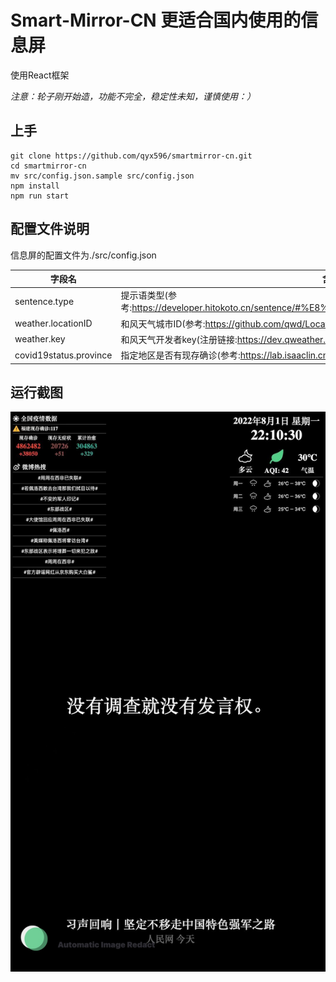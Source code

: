 # Smart-Mirror-CN 更适合国内使用的信息屏
使用React框架

*注意：轮子刚开始造，功能不完全，稳定性未知，谨慎使用：）*

## 上手
    git clone https://github.com/qyx596/smartmirror-cn.git
    cd smartmirror-cn
    mv src/config.json.sample src/config.json
    npm install
    npm run start


## 配置文件说明
信息屏的配置文件为./src/config.json

| 字段名                    | 含义                                                                                           |
|------------------------|----------------------------------------------------------------------------------------------|
| sentence.type          | 提示语类型(参考:https://developer.hitokoto.cn/sentence/#%E8%AF%B7%E6%B1%82%E5%8F%82%E6%95%B0)       |
| weather.locationID     | 和风天气城市ID(参考:https://github.com/qwd/LocationList/blob/master/China-City-List-latest.csv)<br/> |
| weather.key            | 和风天气开发者key(注册链接:https://dev.qweather.com/)                                                   |                                                                   
| covid19status.province | 指定地区是否有现存确诊(参考:https://lab.isaaclin.cn/nCoV/zh)                                              |

## 运行截图
![image](https://github.com/qyx596/smartmirror-cn/blob/main/images/IMG_2829.JPG?raw=true)
